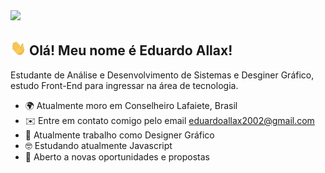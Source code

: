 <img src="https://i.pinimg.com/originals/ca/79/7a/ca797a0374e8cf7c03af330c136158eb.jpg"/>

<img src="https://github.com/tairosonloa/tairosonloa/blob/main/assets/wave.gif?raw=true" width="25px"/> Olá! Meu nome é Eduardo Allax!
----------------------------

Estudante de Análise e Desenvolvimento de Sistemas e Desginer Gráfico, estudo Front-End para ingressar na área de tecnologia.

- 🌍  Atualmente moro em Conselheiro Lafaiete, Brasil
- ✉️  Entre em contato comigo pelo email [eduardoallax2002@gmail.com](mailto:eduardoallax2002@gmail.com)
- 🚀  Atualmente trabalho como Designer Gráfico
- 🤓  Estudando atualmente Javascript
- 🤝  Aberto a novas oportunidades e propostas
